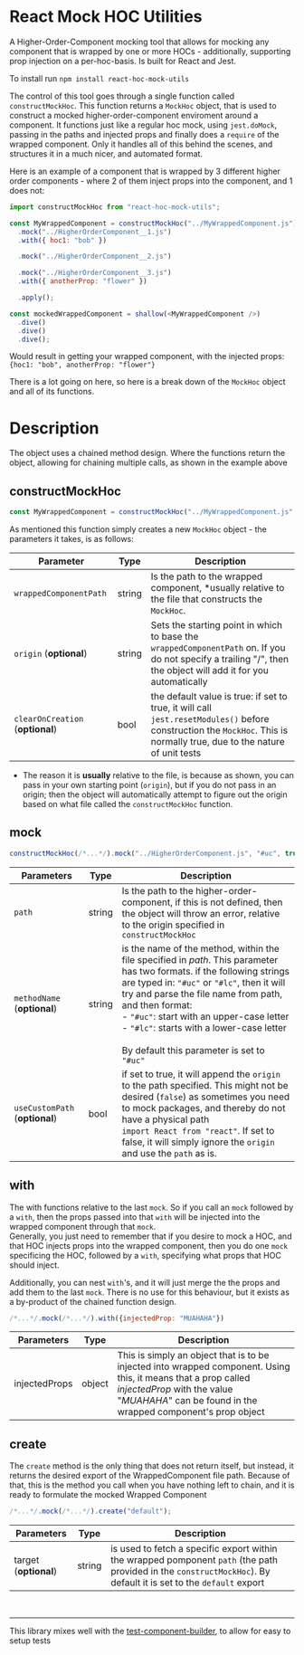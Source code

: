 # React Mock HOC Utilities

A Higher-Order-Component mocking tool that allows for mocking any component that is wrapped by one or more HOCs - additionally, supporting prop injection on a per-hoc-basis. Is built for React and Jest.

To install run `npm install react-hoc-mock-utils`

The control of this tool goes through a single function called `constructMockHoc`. This function returns a `MockHoc` object, that is used to construct a mocked higher-order-component enviroment around a component.
It functions just like a regular hoc mock, using `jest.doMock`, passing in the paths and injected props and finally does a `require` of the wrapped component. Only it handles all of this behind the scenes, and structures it in a much nicer, and automated format.

Here is an example of a component that is wrapped by 3 different higher order components -
where 2 of them inject props into the component, and 1 does not:

```js
import constructMockHoc from "react-hoc-mock-utils";

const MyWrappedComponent = constructMockHoc("../MyWrappedComponent.js")
  .mock("../HigherOrderComponent__1.js")
  .with({ hoc1: "bob" })

  .mock("../HigherOrderComponent__2.js")

  .mock("../HigherOrderComponent__3.js")
  .with({ anotherProp: "flower" })

  .apply();

const mockedWrappedComponent = shallow(<MyWrappedComponent />)
  .dive()
  .dive()
  .dive();
```

Would result in getting your wrapped component, with the injected props: `{hoc1: "bob", anotherProp: "flower"}`

There is a lot going on here, so here is a break down of the `MockHoc` object and all of its functions.

# Description

The object uses a chained method design. Where the functions return the object, allowing for chaining multiple calls, as shown in the example above

## constructMockHoc

```js
const MyWrappedComponent = constructMockHoc("../MyWrappedComponent.js", __dirname, false);
```

As mentioned this function simply creates a new `MockHoc` object -
the parameters it takes, is as follows:

| Parameter                        | Type   | Description                                                                                                                                                             |
| -------------------------------- | ------ | ----------------------------------------------------------------------------------------------------------------------------------------------------------------------- |
| `wrappedComponentPath`           | string | Is the path to the wrapped component, \*usually relative to the file that constructs the `MockHoc`.                                                                     |
| `origin` (**optional**)          | string | Sets the starting point in which to base the `wrappedComponentPath` on. If you do not specify a trailing "/", then the object will add it for you automatically         |
| `clearOnCreation` (**optional**) | bool   | the default value is true: if set to true, it will call `jest.resetModules()` before construction the `MockHoc`. This is normally true, due to the nature of unit tests |

- The reason it is **usually** relative to the file, is because as shown, you can pass in your own starting point (`origin`), but if you do not pass in an origin; then the object will automatically attempt to figure out the origin based on what file called the `constructMockHoc` function.

## mock

```js
constructMockHoc(/*...*/).mock("../HigherOrderComponent.js", "#uc", true);
```

| Parameters                     | Type   | Description                                                                                                                                                                                                                                                                                                                                                                        |
| ------------------------------ | ------ | ---------------------------------------------------------------------------------------------------------------------------------------------------------------------------------------------------------------------------------------------------------------------------------------------------------------------------------------------------------------------------------- |
| `path`                         | string | Is the path to the higher-order-component, if this is not defined, then the object will throw an error, relative to the origin specified in `constructMockHoc`                                                                                                                                                                                                                     |
| `methodName` (**optional**)    | string | is the name of the method, within the file specified in _path_. This parameter has two formats. if the following strings are typed in: `"#uc"` or `"#lc"`, then it will try and parse the file name from path, and then format:<br> - `"#uc"`: start with an upper-case letter <br> - `"#lc"`: starts with a lower-case letter<br><br> By default this parameter is set to `"#uc"` |
| `useCustomPath` (**optional**) | bool   | if set to true, it will append the `origin` to the path specified. This might not be desired (`false`) as sometimes you need to mock packages, and thereby do not have a physical path <br> `import React from "react"`. If set to false, it will simply ignore the `origin` and use the `path` as is.                                                                             |

## with

The with functions relative to the last `mock`. So if you call an `mock` followed by a `with`, then the props passed into that `with` will be injected into the wrapped component through that `mock`.<br>
Generally, you just need to remember that if you desire to mock a HOC, and that HOC injects props into the wrapped component, then you do one `mock` specificing the HOC, followed by a `with`, specifying what props that HOC should inject.

Additionally, you can nest `with`'s, and it will just merge the the props and add them to the last `mock`. There is no use for this behaviour, but it exists as a by-product of the chained function design.

```js
/*...*/.mock(/*...*/).with({injectedProp: "MUAHAHA"})
```

| Parameters    | Type   | Description                                                                                                                                                                                                   |
| ------------- | ------ | ------------------------------------------------------------------------------------------------------------------------------------------------------------------------------------------------------------- |
| injectedProps | object | This is simply an object that is to be injected into wrapped component. Using this, it means that a prop called _injectedProp_ with the value "_MUAHAHA_" can be found in the wrapped component's prop object |

## create

The `create` method is the only thing that does not return itself, but instead, it returns the desired export of the WrappedComponent file path. Because of that, this is the method you call when you have nothing left to chain, and it is ready to formulate the mocked Wrapped Component

```js
/*...*/.mock(/*...*/).create("default");
```

| Parameters            | Type   | Description                                                                                                                                                        |
| --------------------- | ------ | ------------------------------------------------------------------------------------------------------------------------------------------------------------------ |
| target (**optional**) | string | is used to fetch a specific export within the wrapped pomponent `path` (the path provided in the `constructMockHoc`). By default it is set to the `default` export |

<br>

---

This library mixes well with the [test-component-builder](https://github.com/Faroese-Telecom/Test-Component-Builder), to allow for easy to setup tests
